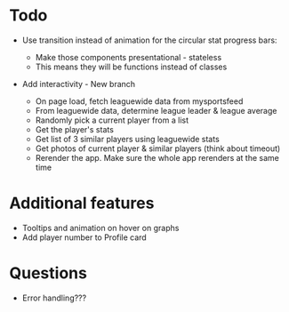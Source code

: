 # Todo
* Use transition instead of animation for the circular stat progress bars:
    * Make those components presentational - stateless
    * This means they will be functions instead of classes

* Add interactivity - New branch
    * On page load, fetch leaguewide data from mysportsfeed
    * From leaguewide data, determine league leader & league average
    * Randomly pick a current player from a list
    * Get the player's stats
    * Get list of 3 similar players using leaguewide stats
    * Get photos of current player & similar players (think about timeout)
    * Rerender the app. Make sure the whole app rerenders at the same time

# Additional features
* Tooltips and animation on hover on graphs
* Add player number to Profile card

# Questions
* Error handling???
